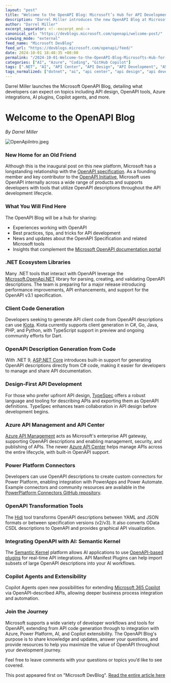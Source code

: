 ```yaml
---
layout: "post"
title: "Welcome to the OpenAPI Blog: Microsoft’s Hub for API Development, Tools, and Best Practices"
description: "Darrel Miller introduces the new OpenAPI Blog at Microsoft, outlining its focus on OpenAPI tools, libraries, client code generation, design-first API development, and integrations with Azure, Power Platform, AI, and Copilot. The blog will provide updates, guidance, and news for developers building APIs with Microsoft technologies."
author: "Darrel Miller"
excerpt_separator: <!--excerpt_end-->
canonical_url: "https://devblogs.microsoft.com/openapi/welcome-post/"
viewing_mode: "external"
feed_name: "Microsoft DevBlog"
feed_url: "https://devblogs.microsoft.com/openapi/feed/"
date: 2024-10-01 18:48:35 +00:00
permalink: "/2024-10-01-Welcome-to-the-OpenAPI-Blog-Microsofts-Hub-for-API-Development-Tools-and-Best-Practices.html"
categories: ["AI", "Azure", "Coding", "GitHub Copilot"]
tags: [".NET", "AI", "API Center", "API Design", "API Development", "ASP.NET Core", "Azure", "Azure API Management", "Client Code Generation", "Coding", "Copilot Agents", "GitHub Copilot", "Hidi", "Kiota", "Microsoft", "News", "OpenAPI", "Power Platform", "Semantic Kernel", "TypeSpec"]
tags_normalized: ["dotnet", "ai", "api center", "api design", "api development", "aspdotnet core", "azure", "azure api management", "client code generation", "coding", "copilot agents", "github copilot", "hidi", "kiota", "microsoft", "news", "openapi", "power platform", "semantic kernel", "typespec"]
---
```


Darrel Miller launches the Microsoft OpenAPI Blog, detailing what developers can expect on topics including API design, OpenAPI tools, Azure integrations, AI plugins, Copilot agents, and more.<!--excerpt_end-->

# Welcome to the OpenAPI Blog

*By Darrel Miller*

![OpenApiIntro.jpeg](https://devblogs.microsoft.com/openapi/wp-content/uploads/sites/82/2024/10/OpenAPIIntro.jpeg)

### New Home for an Old Friend

Although this is the inaugural post on this new platform, Microsoft has a longstanding relationship with the [OpenAPI specification](https://spec.openapis.org/). As a founding member and key contributor to the [OpenAPI Initiative](https://www.openapis.org/), Microsoft uses OpenAPI internally across a wide range of products and supports developers with tools that utilize OpenAPI descriptions throughout the API development lifecycle.

### What You Will Find Here

The OpenAPI Blog will be a hub for sharing:  

- Experiences working with OpenAPI  
- Best practices, tips, and tricks for API development  
- News and updates about the OpenAPI Specification and related Microsoft tools  
- Insights that complement the [Microsoft OpenAPI documentation portal](https://learn.microsoft.com/openapi/)

### .NET Ecosystem Libraries

Many .NET tools that interact with OpenAPI leverage the [Microsoft.OpenApi.NET](https://www.nuget.org/packages/Microsoft.OpenApi) library for parsing, creating, and validating OpenAPI descriptions. The team is preparing for a major release introducing performance improvements, API enhancements, and support for the OpenAPI v3.1 specification.

### Client Code Generation

Developers seeking to generate API client code from OpenAPI descriptions can use [Kiota](https://aka.ms/kiota/docs). Kiota currently supports client generation in C#, Go, Java, PHP, and Python, with TypeScript support in preview and ongoing community efforts for Dart.

### OpenAPI Description Generation from Code

With .NET 9, [ASP.NET Core](https://github.com/dotnet/core/blob/main/release-notes/9.0/preview/preview4/aspnetcore.md#built-in-support-for-openapi-document-generation) introduces built-in support for generating OpenAPI descriptions directly from C# code, making it easier for developers to manage and share API documentation.

### Design-First API Development

For those who prefer upfront API design, [TypeSpec](https://typespec.io) offers a robust language and tooling for describing APIs and exporting them as OpenAPI definitions. TypeSpec enhances team collaboration in API design before development begins.

### Azure API Management and API Center

[Azure API Management](https://learn.microsoft.com/en-us/azure/api-management/) acts as Microsoft's enterprise API gateway, supporting OpenAPI descriptions and enabling management, security, and publishing of APIs. The newer [Azure API Center](https://learn.microsoft.com/en-us/azure/api-center/overview) helps manage APIs across the entire lifecycle, with built-in OpenAPI support.

### Power Platform Connectors

Developers can use OpenAPI descriptions to create custom connectors for Power Platform, enabling integration with PowerApps and Power Automate. Example connectors and community resources are available in the [PowerPlatform Connectors GitHub repository](https://github.com/microsoft/PowerPlatformConnectors/).

### OpenAPI Transformation Tools

The [Hidi](https://aka.ms/hidi) tool transforms OpenAPI descriptions between YAML and JSON formats or between specification versions (v2/v3). It also converts OData CSDL descriptions to OpenAPI and provides graphical API visualization.

### Integrating OpenAPI with AI: Semantic Kernel

The [Semantic Kernel](https://learn.microsoft.com/en-us/semantic-kernel/) platform allows AI applications to use [OpenAPI-based plugins](https://learn.microsoft.com/en-us/semantic-kernel/concepts/plugins/adding-openapi-plugins?pivots=programming-language-csharp) for real-time API integrations. API Manifest Plugins can help import subsets of large OpenAPI descriptions into your AI workflows.

### Copilot Agents and Extensibility

Copilot Agents open new possibilities for extending [Microsoft 365 Copilot](https://learn.microsoft.com/en-us/microsoft-365-copilot/extensibility/overview-api-plugins) via OpenAPI-described APIs, allowing deeper business process integration and automation.

### Join the Journey

Microsoft supports a wide variety of developer workflows and tools for OpenAPI, extending from API code generation through to integration with Azure, Power Platform, AI, and Copilot extensibility. The OpenAPI Blog's purpose is to share knowledge and updates, answer your questions, and provide resources to help you maximize the value of OpenAPI throughout your development journey.

Feel free to leave comments with your questions or topics you’d like to see covered.

This post appeared first on "Microsoft DevBlog". [Read the entire article here](https://devblogs.microsoft.com/openapi/welcome-post/)
